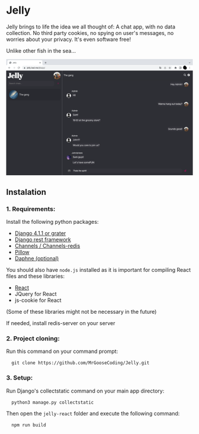 # Jelly
Jelly brings to life the idea we all thought of: A chat app, with no data collection. No third party cookies, no spying on user's messages, no worries about your privacy. It's even software free!

Unlike other fish in the sea...

![Jelly's chat screenshot example](/core/static/core/images/JellyScreenshotChat.png)

## Instalation
### 1. Requirements:

  Install the following python packages:
  - [Django 4.1.1 or grater](https://www.djangoproject.com/download/)
  - [Django rest framework](https://www.django-rest-framework.org/)
  - [Channels / Channels-redis](https://channels.readthedocs.io/en/stable/installation.html)
  - [Pillow](https://pypi.org/project/Pillow/)
  - [Daphne (optional)](https://pypi.org/project/daphne/)
  
  You should also have `node.js` installed as it is important for compiling React files and these libraries:
  - [React](https://react.dev/)
  - JQuery for React
  - js-cookie for React
  
  (Some of these libraries might not be necessary in the future)
  
  If needed, install redis-server on your server
  
  
### 2. Project cloning:

  Run this command on your command prompt:
  ```
    git clone https://github.com/MrGooseCoding/Jelly.git
  ```


### 3. Setup:

  Run Django's collectstatic command on your main app directory:
  ```
    python3 manage.py collectstatic
  ```
  
  Then open the `jelly-react` folder and execute the following command:
  ```
    npm run build
  ```
  
